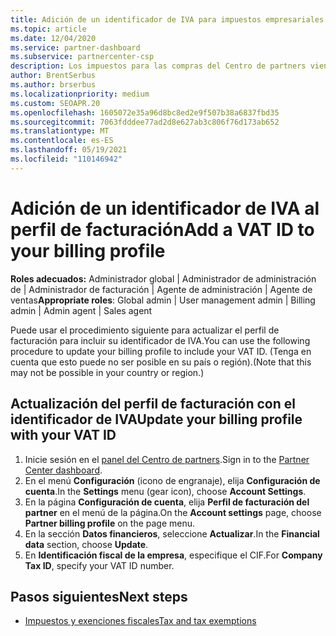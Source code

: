 ```yaml
---
title: Adición de un identificador de IVA para impuestos empresariales
ms.topic: article
ms.date: 12/04/2020
ms.service: partner-dashboard
ms.subservice: partnercenter-csp
description: Los impuestos para las compras del Centro de partners vienen determinados por la dirección de su empresa. Las empresas de algunos países pueden proporcionar su número de IVA o equivalente local.
author: BrentSerbus
ms.author: brserbus
ms.localizationpriority: medium
ms.custom: SEOAPR.20
ms.openlocfilehash: 1605072e35a96d8bc8ed2e9f507b38a6837fbd35
ms.sourcegitcommit: 7063fdddee77ad2d8e627ab3c806f76d173ab652
ms.translationtype: MT
ms.contentlocale: es-ES
ms.lasthandoff: 05/19/2021
ms.locfileid: "110146942"
---
```

# <a name="add-a-vat-id-to-your-billing-profile"></a><span data-ttu-id="8279f-104">Adición de un identificador de IVA al perfil de facturación</span><span class="sxs-lookup"><span data-stu-id="8279f-104">Add a VAT ID to your billing profile</span></span>

<span data-ttu-id="8279f-105">**Roles adecuados:** Administrador global | Administrador de administración de | Administrador de facturación | Agente de administración | Agente de ventas</span><span class="sxs-lookup"><span data-stu-id="8279f-105">**Appropriate roles**: Global admin | User management admin | Billing admin | Admin agent | Sales agent</span></span>

<span data-ttu-id="8279f-106">Puede usar el procedimiento siguiente para actualizar el perfil de facturación para incluir su identificador de IVA.</span><span class="sxs-lookup"><span data-stu-id="8279f-106">You can use the following procedure to update your billing profile to include your VAT ID.</span></span> <span data-ttu-id="8279f-107">(Tenga en cuenta que esto puede no ser posible en su país o región).</span><span class="sxs-lookup"><span data-stu-id="8279f-107">(Note that this may not be possible in your country or region.)</span></span>

## <a name="update-your-billing-profile-with-your-vat-id"></a><span data-ttu-id="8279f-108">Actualización del perfil de facturación con el identificador de IVA</span><span class="sxs-lookup"><span data-stu-id="8279f-108">Update your billing profile with your VAT ID</span></span>

1. <span data-ttu-id="8279f-109">Inicie sesión en el [panel del Centro de partners](https://partner.microsoft.com/dashboard/).</span><span class="sxs-lookup"><span data-stu-id="8279f-109">Sign in to the [Partner Center dashboard](https://partner.microsoft.com/dashboard/).</span></span>
2. <span data-ttu-id="8279f-110">En el menú **Configuración** (icono de engranaje), elija **Configuración de cuenta**.</span><span class="sxs-lookup"><span data-stu-id="8279f-110">In the **Settings** menu (gear icon), choose **Account Settings**.</span></span>
3. <span data-ttu-id="8279f-111">En la página **Configuración de cuenta**, elija **Perfil de facturación del partner** en el menú de la página.</span><span class="sxs-lookup"><span data-stu-id="8279f-111">On the **Account settings** page, choose **Partner billing profile** on the page menu.</span></span>
4. <span data-ttu-id="8279f-112">En la sección **Datos financieros**, seleccione **Actualizar**.</span><span class="sxs-lookup"><span data-stu-id="8279f-112">In the **Financial data** section, choose **Update**.</span></span>
5. <span data-ttu-id="8279f-113">En **Identificación fiscal de la empresa**, especifique el CIF.</span><span class="sxs-lookup"><span data-stu-id="8279f-113">For **Company Tax ID**, specify your VAT ID number.</span></span>

## <a name="next-steps"></a><span data-ttu-id="8279f-114">Pasos siguientes</span><span class="sxs-lookup"><span data-stu-id="8279f-114">Next steps</span></span>

- [<span data-ttu-id="8279f-115">Impuestos y exenciones fiscales</span><span class="sxs-lookup"><span data-stu-id="8279f-115">Tax and tax exemptions</span></span>](tax-and-tax-exemptions.md)

